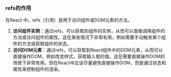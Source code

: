 ### refs的作用

在React 中。refs（引用）是用于访问组件或DOM元素的方法。

1. **访问组件实例**：通过refs，可以获取到组件的实例，从而可以直接调用组件的方法或访问组件的属性。这在某些情况下非常有用，例如需要手动触发某个组件的方法或获取组件的状态。
2. **访问DOM元素**：通过refs，可以获取到React组件中的DOM元素，从而可以直接操作DOM，例如改变样式，获取输入框的值。这在需要直接操作DOM的场景下非常有用，但在React中应该尽量避免直接操作DOM，而是通过状态和属性来控制组件的渲染。